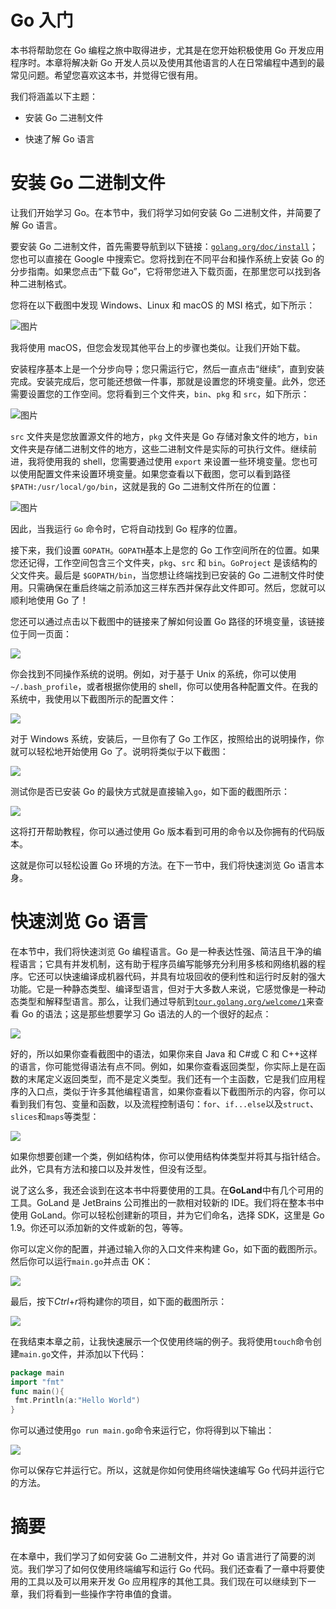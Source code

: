 # Go 入门

本书将帮助您在 Go 编程之旅中取得进步，尤其是在您开始积极使用 Go 开发应用程序时。本章将解决新 Go 开发人员以及使用其他语言的人在日常编程中遇到的最常见问题。希望您喜欢这本书，并觉得它很有用。

我们将涵盖以下主题：

+   安装 Go 二进制文件

+   快速了解 Go 语言

# 安装 Go 二进制文件

让我们开始学习 Go。在本节中，我们将学习如何安装 Go 二进制文件，并简要了解 Go 语言。

要安装 Go 二进制文件，首先需要导航到以下链接：[`golang.org/doc/install`](https://golang.org/doc/install)；您也可以直接在 Google 中搜索它。您将找到在不同平台和操作系统上安装 Go 的分步指南。如果您点击“下载 Go”，它将带您进入下载页面，在那里您可以找到各种二进制格式。

您将在以下截图中发现 Windows、Linux 和 macOS 的 MSI 格式，如下所示：

![图片](img/cc1f0180-dd8d-4c29-88bf-3e936a68fed2.png)

我将使用 macOS，但您会发现其他平台上的步骤也类似。让我们开始下载。

安装程序基本上是一个分步向导；您只需运行它，然后一直点击“继续”，直到安装完成。安装完成后，您可能还想做一件事，那就是设置您的环境变量。此外，您还需要设置您的工作空间。您将看到三个文件夹，`bin`、`pkg` 和 `src`，如下所示：

![图片](img/ad693586-b8d7-4898-b568-296ea7bd9c88.png)

`src` 文件夹是您放置源文件的地方，`pkg` 文件夹是 Go 存储对象文件的地方，`bin` 文件夹是存储二进制文件的地方，这些二进制文件是实际的可执行文件。继续前进，我将使用我的 shell，您需要通过使用 `export` 来设置一些环境变量。您也可以使用配置文件来设置环境变量。如果您查看以下截图，您可以看到路径 `$PATH:/usr/local/go/bin`，这就是我的 Go 二进制文件所在的位置：

![图片](img/a05dd85f-116b-482c-83c9-2b17140c83d1.png)

因此，当我运行 `Go` 命令时，它将自动找到 Go 程序的位置。

接下来，我们设置 `GOPATH`。`GOPATH`基本上是您的 Go 工作空间所在的位置。如果您还记得，工作空间包含三个文件夹，`pkg`、`src` 和 `bin`。`GoProject` 是该结构的父文件夹。最后是 `$GOPATH/bin`，当您想让终端找到已安装的 Go 二进制文件时使用。只需确保在重启终端之前添加这三样东西并保存此文件即可。然后，您就可以顺利地使用 Go 了！

您还可以通过点击以下截图中的链接来了解如何设置 Go 路径的环境变量，该链接位于同一页面：

![](img/ece31944-4fa2-4491-8969-1db2b04813f2.png)

你会找到不同操作系统的说明。例如，对于基于 Unix 的系统，你可以使用`~/.bash_profile`，或者根据你使用的 shell，你可以使用各种配置文件。在我的系统中，我使用以下截图所示的配置文件：

![](img/2ec25741-dc7c-4fb6-b138-7fcda340d3f4.png)

对于 Windows 系统，安装后，一旦你有了 Go 工作区，按照给出的说明操作，你就可以轻松地开始使用 Go 了。说明将类似于以下截图：

![](img/1ee9027a-dde7-4abd-88ee-598e7c11adc4.png)

测试你是否已安装 Go 的最快方式就是直接输入`go`，如下面的截图所示：

![](img/ae4661b5-6535-46c1-8ed7-1e5ca5c58cf2.png)

这将打开帮助教程，你可以通过使用 Go 版本看到可用的命令以及你拥有的代码版本。

这就是你可以轻松设置 Go 环境的方法。在下一节中，我们将快速浏览 Go 语言本身。

# 快速浏览 Go 语言

在本节中，我们将快速浏览 Go 编程语言。Go 是一种表达性强、简洁且干净的编程语言；它具有并发机制，这有助于程序员编写能够充分利用多核和网络机器的程序。它还可以快速编译成机器代码，并具有垃圾回收的便利性和运行时反射的强大功能。它是一种静态类型、编译型语言，但对于大多数人来说，它感觉像是一种动态类型和解释型语言。那么，让我们通过导航到[`tour.golang.org/welcome/1`](https://tour.golang.org/welcome/1)来查看 Go 的语法；这是那些想要学习 Go 语法的人的一个很好的起点：

![](img/0531d92f-0fa8-49d2-b0a5-5fe4de42171d.png)

好的，所以如果你查看截图中的语法，如果你来自 Java 和 C#或 C 和 C++这样的语言，你可能觉得语法有点不同。例如，如果你查看返回类型，你实际上是在函数的末尾定义返回类型，而不是定义类型。我们还有一个主函数，它是我们应用程序的入口点，类似于许多其他编程语言，如果你查看以下截图所示的内容，你可以看到我们有包、变量和函数，以及流程控制语句：`for`、`if...else`以及`struct`、`slices`和`maps`等类型：

![](img/2aff032d-e205-49a6-a873-da00529d102e.png)

如果你想要创建一个类，例如结构体，你可以使用结构体类型并将其与指针结合。此外，它具有方法和接口以及并发性，但没有泛型。

说了这么多，我还会谈到在这本书中将要使用的工具。在**GoLand**中有几个可用的工具。GoLand 是 JetBrains 公司推出的一款相对较新的 IDE。我们将在整本书中使用 GoLand。你可以轻松创建新的项目，并为它们命名，选择 SDK，这里是 Go 1.9。你还可以添加新的文件或新的包，等等。

你可以定义你的配置，并通过输入你的入口文件来构建 Go，如下面的截图所示。然后你可以运行`main.go`并点击 OK：

![](img/ef4f11d9-cb81-44f4-a70b-f72f7bcf9fdf.png)

最后，按下*Ctrl*+*r*将构建你的项目，如下面的截图所示：

![](img/c3e1bc05-93d5-4ec2-95ae-1da7786c8ce7.png)

在我结束本章之前，让我快速展示一个仅使用终端的例子。我将使用`touch`命令创建`main.go`文件，并添加以下代码：

```go
package main
import "fmt"
func main(){
 fmt.Println(a:"Hello World")
}
```

你可以通过使用`go run main.go`命令来运行它，你将得到以下输出：

![](img/ed40c885-8935-47d5-8781-bf553c172e2f.png)

你可以保存它并运行它。所以，这就是你如何使用终端快速编写 Go 代码并运行它的方法。

# 摘要

在本章中，我们学习了如何安装 Go 二进制文件，并对 Go 语言进行了简要的浏览。我们学习了如何仅使用终端编写和运行 Go 代码。我们还查看了一章中将要使用的工具以及可以用来开发 Go 应用程序的其他工具。我们现在可以继续到下一章，我们将看到一些操作字符串值的食谱。
